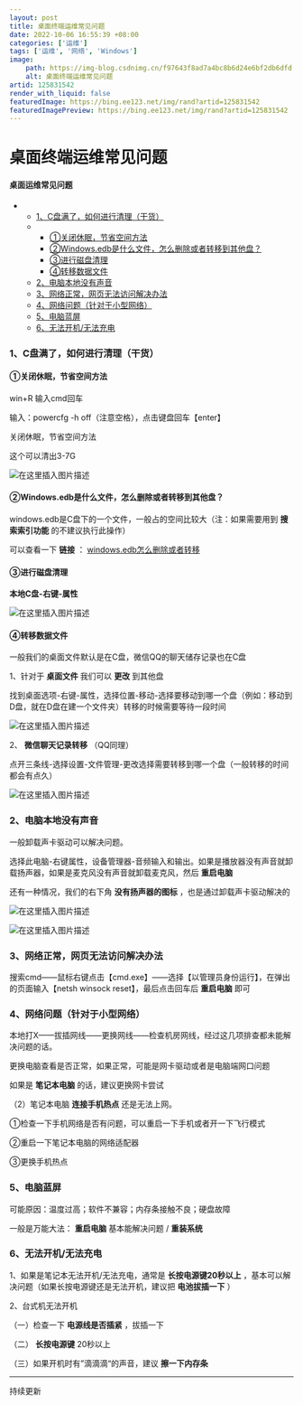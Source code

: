 ```yaml
---
layout: post
title: 桌面终端运维常见问题
date: 2022-10-06 16:55:39 +08:00
categories: ['运维']
tags: ['运维', '网络', 'Windows']
image:
    path: https://img-blog.csdnimg.cn/f97643f8ad7a4bc8b6d24e6bf2db6dfd.png?x-oss-process=image/resize,m_fixed,h_150
    alt: 桌面终端运维常见问题
artid: 125831542
render_with_liquid: false
featuredImage: https://bing.ee123.net/img/rand?artid=125831542
featuredImagePreview: https://bing.ee123.net/img/rand?artid=125831542
---
```


# 桌面终端运维常见问题

#### 桌面运维常见问题

* + [1、C盘满了，如何进行清理（干货）](#1C_2)
  + - [①关闭休眠，节省空间方法](#_3)
    - [②Windows.edb是什么文件，怎么删除或者转移到其他盘？](#Windowsedb_10)
    - [③进行磁盘清理](#_14)
    - [④转移数据文件](#_18)
  + [2、电脑本地没有声音](#2_28)
  + [3、网络正常，网页无法访问解决办法](#3_37)
  + [4、网络问题（针对于小型网络）](#4_41)
  + [5、电脑蓝屏](#5_51)
  + [6、无法开机/无法充电](#6_57)

### 1、C盘满了，如何进行清理（干货）

#### ①关闭休眠，节省空间方法

win+R 输入cmd回车
  
输入：powercfg -h off（注意空格），点击键盘回车【enter】
  
关闭休眠，节省空间方法
  
这个可以清出3-7G
  
![在这里插入图片描述](https://i-blog.csdnimg.cn/blog_migrate/671ddc715cac6b944e885f960c1bedf0.png)

#### ②Windows.edb是什么文件，怎么删除或者转移到其他盘？

windows.edb是C盘下的一个文件，一般占的空间比较大（注：如果需要用到
**搜索索引功能**
的不建议执行此操作）
  
可以查看一下
**链接**
：
[windows.edb怎么删除或者转移](http://www.weste.net/2013/7-20/92786.html)

#### ③进行磁盘清理

**本地C盘-右键-属性**
  
![在这里插入图片描述](https://i-blog.csdnimg.cn/blog_migrate/c3b3ccff201ef85e144edd7e78bff25e.png)

#### ④转移数据文件

一般我们的桌面文件默认是在C盘，微信QQ的聊天储存记录也在C盘

1、针对于
**桌面文件**
我们可以
**更改**
到其他盘
  
找到桌面选项-右键-属性，选择位置-移动-选择要移动到哪一个盘（例如：移动到D盘，就在D盘在建一个文件夹）转移的时候需要等待一段时间
  
![在这里插入图片描述](https://i-blog.csdnimg.cn/blog_migrate/d12690f482ad48d5914e77f615985b07.png)

2、
**微信聊天记录转移**
（QQ同理）
  
点开三条线-选择设置-文件管理-更改选择需要转移到哪一个盘（一般转移的时间都会有点久）
  
![在这里插入图片描述](https://i-blog.csdnimg.cn/blog_migrate/f4a1359450ff03f8718161fe31c79b5d.png)

### 2、电脑本地没有声音

一般卸载声卡驱动可以解决问题。
  
选择此电脑-右键属性，设备管理器-音频输入和输出。如果是播放器没有声音就卸载扬声器，如果是麦克风没有声音就卸载麦克风，然后
**重启电脑**

还有一种情况，我们的右下角
**没有扬声器的图标**
，也是通过卸载声卡驱动解决的
  
![在这里插入图片描述](https://i-blog.csdnimg.cn/blog_migrate/d8ff5314dfb5a113ec78ea084700d583.png)

![在这里插入图片描述](https://i-blog.csdnimg.cn/blog_migrate/e152759988eadfc61d76ea01d124d2f6.png)

### 3、网络正常，网页无法访问解决办法

搜索cmd——鼠标右键点击【cmd.exe】——选择【以管理员身份运行】，在弹出的页面输入【netsh winsock reset】，最后点击回车后
**重启电脑**
即可

### 4、网络问题（针对于小型网络）

本地打X——拔插网线——更换网线——检查机房网线，经过这几项排查都未能解决问题的话。
  
更换电脑查看是否正常，如果正常，可能是网卡驱动或者是电脑端网口问题
  
如果是
**笔记本电脑**
的话，建议更换网卡尝试
  
（2）笔记本电脑
**连接手机热点**
还是无法上网。
  
①检查一下手机网络是否有问题，可以重启一下手机或者开一下飞行模式
  
②重启一下笔记本电脑的网络适配器
  
③更换手机热点

### 5、电脑蓝屏

可能原因：温度过高；软件不兼容；内存条接触不良；硬盘故障
  
一般是万能大法：
**重启电脑**
基本能解决问题 /
**重装系统**

### 6、无法开机/无法充电

1、如果是笔记本无法开机/无法充电，通常是
**长按电源键20秒以上**
，基本可以解决问题（如果长按电源键还是无法开机，建议把
**电池拔插一下**
）
  
2、台式机无法开机
  
（一）检查一下
**电源线是否插紧**
，拔插一下
  
（二）
**长按电源键**
20秒以上
  
（三）如果开机时有”滴滴滴“的声音，建议
**擦一下内存条**

---

持续更新